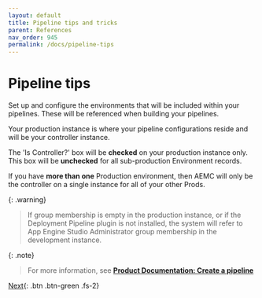 ```yaml
---
layout: default
title: Pipeline tips and tricks
parent: References
nav_order: 945
permalink: /docs/pipeline-tips
---
```


# Pipeline tips

Set up and configure the environments that will be included within your pipelines. These will be referenced when building your pipelines.

Your production instance is where your pipeline configurations reside and will be your controller instance.

The 'Is Controller?' box will be **checked** on your production instance only. This box will be **unchecked** for all sub-production Environment records.

If you have **more than one** Production environment, then AEMC will only be the controller on a single instance for all of your other Prods. 

{: .warning}
> If group membership is empty in the production instance, or if the Deployment Pipeline plugin is not installed, the system will refer to App Engine Studio Administrator group membership in the development instance.

{: .note}
> For more information, see **[Product Documentation: Create a pipeline](https://docs.servicenow.com/csh?topicname=create-pipeline.html)**

[Next](/lab-aemc/docs/docs){: .btn .btn-green .fs-2}
